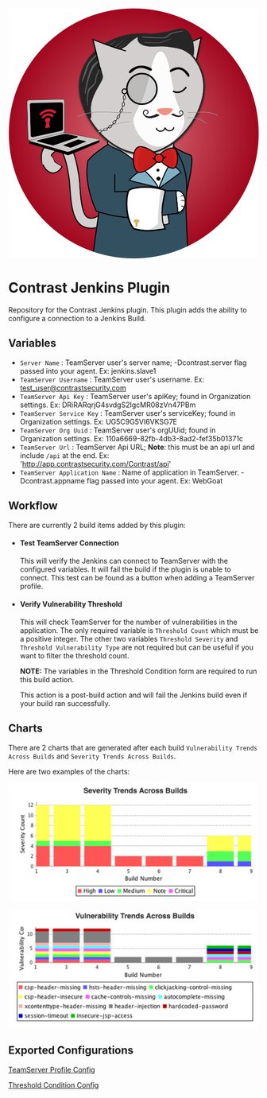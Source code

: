 <!--Jenkins Cat -->
![Jenkins Cat](img/jenkins-cat.png?raw=true "Jenkins Cat")

# Contrast Jenkins Plugin

Repository for the Contrast Jenkins plugin. This plugin adds the ability to configure a connection to a Jenkins Build.

## Variables

* `Server Name`                 : TeamServer user's server name; -Dcontrast.server flag passed into your agent. Ex: jenkins.slave1
* `TeamServer Username`         : TeamServer user's username. Ex: test_user@contrastsecurity.com
* `TeamServer Api Key`          : TeamServer user's apiKey; found in Organization settings. Ex: DRiRARqrjG4svdgS2IgcMR08zVn47PBm
* `TeamServer Service Key`      : TeamServer user's serviceKey; found in Organization settings. Ex: UG5C9G5VI6VKSG7E
* `TeamServer Org Uuid`         : TeamServer user's orgUUid; found in Organization settings. Ex: 110a6669-82fb-4db3-8ad2-fef35b01371c
* `TeamServer Url`              : TeamServer Api URL; **Note**: this must be an api url and include `/api` at the end. Ex: 'http://app.contrastsecurity.com/Contrast/api'
* `TeamServer Application Name` : Name of application in TeamServer. -Dcontrast.appname flag passed into your agent. Ex: WebGoat

## Workflow

There are currently 2 build items added by this plugin:

* #### Test TeamServer Connection

    This will verify the Jenkins can connect to TeamServer with the configured variables. It will fail the build if the plugin is unable to connect. This test can be found as a button when adding a TeamServer profile.

* #### Verify Vulnerability Threshold 

    This will check TeamServer for the number of vulnerabilities in the application. The only required variable is `Threshold Count` which must be a positive integer. The other two variables `Threshold Severity` and `Threshold Vulnerability Type` are not required but can be useful if you want to filter the threshold count.
    
    **NOTE:** The variables in the Threshold Condition form are required to run this build action.
    
    This action is a post-build action and will fail the Jenkins build even if your build ran successfully.
    
## Charts

There are 2 charts that are generated after each build `Vulnerability Trends Across Builds` and `Severity Trends Across Builds`.

Here are two examples of the charts:

![Severity Trends Across Builds](severity_trends.png)

![Vulnerability Trends Across Builds](vuln_trends.png)

## Exported Configurations

[TeamServer Profile Config](contrastPluginConfig.xml)

[Threshold Condition Config](vulnerabilityTrendRecorderConfig.xml)


